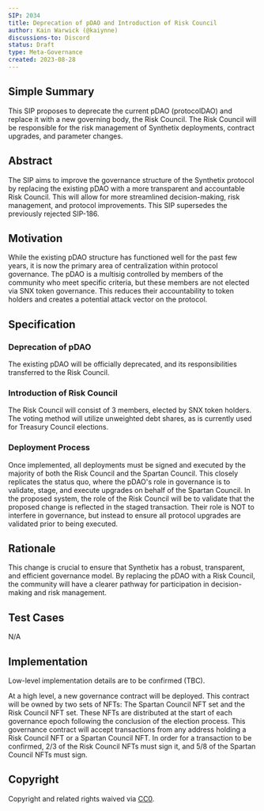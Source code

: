 ```yaml
---
SIP: 2034
title: Deprecation of pDAO and Introduction of Risk Council
author: Kain Warwick (@kaiynne)
discussions-to: Discord
status: Draft
type: Meta-Governance
created: 2023-08-28
---
```


## Simple Summary

<!-- "If you can't explain it simply, you don't understand it well enough." Simply describe the outcome the proposed changes intend to achieve. This should be non-technical and accessible to a casual community member. -->

This SIP proposes to deprecate the current pDAO (protocolDAO) and replace it with a new governing body, the Risk Council. The Risk Council will be responsible for the risk management of Synthetix deployments, contract upgrades, and parameter changes.

## Abstract

<!-- A short (~200 word) description of the proposed change, the abstract should clearly describe the proposed change. This is what *will* be done if the SIP is implemented, not *why* it should be done or *how* it will be done. If the SIP proposes deploying a new contract, write, "we propose to deploy a new contract that will do x". -->

The SIP aims to improve the governance structure of the Synthetix protocol by replacing the existing pDAO with a more transparent and accountable Risk Council. This will allow for more streamlined decision-making, risk management, and protocol improvements. This SIP supersedes the previously rejected SIP-186.

## Motivation

<!-- The motivation is critical for SIPs that want to change the Synthetix protocol. It should clearly explain why the existing protocol specification is inadequate to address the problem that the SIP solves. SIP submissions without sufficient motivation may be rejected outright. -->

While the existing pDAO structure has functioned well for the past few years, it is now the primary area of centralization within protocol governance. The pDAO is a multisig controlled by members of the community who meet specific criteria, but these members are not elected via SNX token governance. This reduces their accountability to token holders and creates a potential attack vector on the protocol.

## Specification

### Deprecation of pDAO

<!-- The technical specification should describe the syntax and semantics of any new feature. -->

The existing pDAO will be officially deprecated, and its responsibilities transferred to the Risk Council.

### Introduction of Risk Council

<!-- The technical specification should describe the syntax and semantics of any new feature. -->

The Risk Council will consist of 3 members, elected by SNX token holders. The voting method will utilize unweighted debt shares, as is currently used for Treasury Council elections.

### Deployment Process

<!-- The technical specification should describe the syntax and semantics of any new feature. -->

Once implemented, all deployments must be signed and executed by the majority of both the Risk Council and the Spartan Council. This closely replicates the status quo, where the pDAO's role in governance is to validate, stage, and execute upgrades on behalf of the Spartan Council. In the proposed system, the role of the Risk Council will be to validate that the proposed change is reflected in the staged transaction. Their role is NOT to interfere in governance, but instead to ensure all protocol upgrades are validated prior to being executed.

## Rationale

<!-- The rationale fleshes out the specification by describing what motivated the design and why particular design decisions were made. It should describe alternate designs that were considered and related work, e.g. how the feature is supported in other languages. -->

This change is crucial to ensure that Synthetix has a robust, transparent, and efficient governance model. By replacing the pDAO with a Risk Council, the community will have a clearer pathway for participation in decision-making and risk management.

## Test Cases

<!-- Test cases for an implementation are mandatory for SIPs but can be included with the implementation. -->

N/A

## Implementation

<!-- The implementations must be completed before any SIP is given status "Implemented," but it need not be completed before the SIP is accepted. -->

Low-level implementation details are to be confirmed (TBC).

At a high level, a new governance contract will be deployed. This contract will be owned by two sets of NFTs: The Spartan Council NFT set and the Risk Council NFT set. These NFTs are distributed at the start of each governance epoch following the conclusion of the election process. This governance contract will accept transactions from any address holding a Risk Council NFT or a Spartan Council NFT. In order for a transaction to be confirmed, 2/3 of the Risk Council NFTs must sign it, and 5/8 of the Spartan Council NFTs must sign.

## Copyright

<!-- The SIP must have copyright that allows read-only reuse. -->

Copyright and related rights waived via [CC0](https://creativecommons.org/publicdomain/zero/1.0/).
